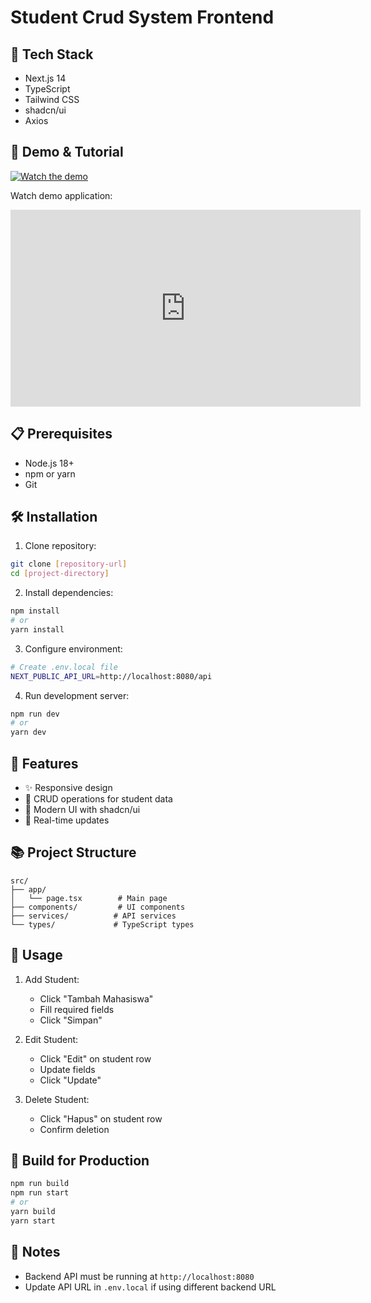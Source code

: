 # Student Crud System Frontend

## 🚀 Tech Stack

- Next.js 14
- TypeScript
- Tailwind CSS
- shadcn/ui
- Axios

## 📱 Demo & Tutorial

[![Watch the demo](https://img.shields.io/badge/YouTube-Tutorial-red)](https://youtu.be/NGNJoxM63k8)

Watch demo application:

<iframe width="560" height="315" src="https://www.youtube.com/embed/NGNJoxM63k8" frameborder="0" allow="accelerometer; autoplay; clipboard-write; encrypted-media; gyroscope; picture-in-picture" allowfullscreen></iframe>


## 📋 Prerequisites

- Node.js 18+
- npm or yarn
- Git

## 🛠️ Installation

1. Clone repository:
```bash
git clone [repository-url]
cd [project-directory]
```

2. Install dependencies:
```bash
npm install
# or
yarn install
```

3. Configure environment:
```bash
# Create .env.local file
NEXT_PUBLIC_API_URL=http://localhost:8080/api
```

4. Run development server:
```bash
npm run dev
# or
yarn dev
```

## 🎯 Features

- ✨ Responsive design
- 📝 CRUD operations for student data
- 🎨 Modern UI with shadcn/ui
- 🔄 Real-time updates

## 📚 Project Structure

```
src/
├── app/
│   └── page.tsx        # Main page
├── components/         # UI components
├── services/          # API services
└── types/             # TypeScript types
```

## 🔧 Usage

1. Add Student:
   - Click "Tambah Mahasiswa"
   - Fill required fields
   - Click "Simpan"

2. Edit Student:
   - Click "Edit" on student row
   - Update fields
   - Click "Update"

3. Delete Student:
   - Click "Hapus" on student row
   - Confirm deletion

## 🚀 Build for Production

```bash
npm run build
npm run start
# or
yarn build
yarn start
```

## 📝 Notes

- Backend API must be running at `http://localhost:8080`
- Update API URL in `.env.local` if using different backend URL